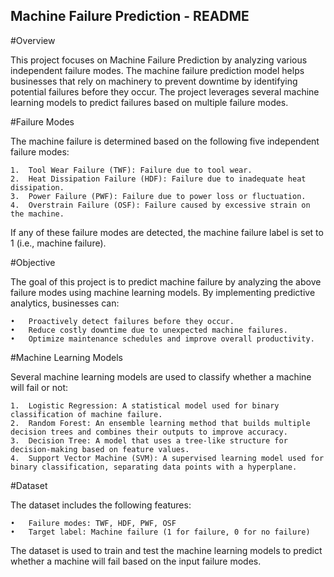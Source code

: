 ## Machine Failure Prediction - README

#Overview

This project focuses on Machine Failure Prediction by analyzing various independent failure modes. The machine failure prediction model helps businesses that rely on machinery to prevent downtime by identifying potential failures before they occur. The project leverages several machine learning models to predict failures based on multiple failure modes.

#Failure Modes

The machine failure is determined based on the following five independent failure modes:

	1.	Tool Wear Failure (TWF): Failure due to tool wear.
	2.	Heat Dissipation Failure (HDF): Failure due to inadequate heat dissipation.
	3.	Power Failure (PWF): Failure due to power loss or fluctuation.
	4.	Overstrain Failure (OSF): Failure caused by excessive strain on the machine.

If any of these failure modes are detected, the machine failure label is set to 1 (i.e., machine failure).

#Objective

The goal of this project is to predict machine failure by analyzing the above failure modes using machine learning models. By implementing predictive analytics, businesses can:

	•	Proactively detect failures before they occur.
	•	Reduce costly downtime due to unexpected machine failures.
	•	Optimize maintenance schedules and improve overall productivity.

#Machine Learning Models

Several machine learning models are used to classify whether a machine will fail or not:

	1.	Logistic Regression: A statistical model used for binary classification of machine failure.
	2.	Random Forest: An ensemble learning method that builds multiple decision trees and combines their outputs to improve accuracy.
	3.	Decision Tree: A model that uses a tree-like structure for decision-making based on feature values.
	4.	Support Vector Machine (SVM): A supervised learning model used for binary classification, separating data points with a hyperplane.

#Dataset

The dataset includes the following features:

	•	Failure modes: TWF, HDF, PWF, OSF
	•	Target label: Machine failure (1 for failure, 0 for no failure)

The dataset is used to train and test the machine learning models to predict whether a machine will fail based on the input failure modes.